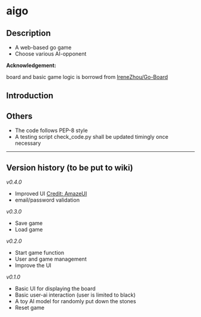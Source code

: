 # aigo #
## Description ##
- A web-based go game
- Choose various AI-opponent

**Acknowledgement:**

board and basic game logic is borrowd from [IreneZhou/Go-Board](https://github.com/IreneZhou/Go-Board)


## Introduction ##

## Others ##
- The code follows PEP-8 style
- A testing script check_code.py shall be updated timingly once necessary

-----------

## Version history (to be put to wiki) ##
_v0.4.0_

- Improved UI [Credit: AmazeUI](http://amazeui.org/)
- email/password validation

_v0.3.0_

- Save game
- Load game

_v0.2.0_

- Start game function
- User and game management
- Improve the UI

_v0.1.0_

- Basic UI for displaying the board
- Basic user-ai interaction (user is limited to black)
- A toy AI model for randomly put down the stones
- Reset game

